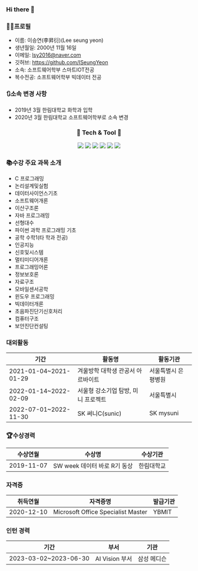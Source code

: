### Hi there 👋

### 👧🏻프로필

 * 이름: 이승연(李昇衍)(Lee seung yeon)
 * 생년월일: 2000년 11월 16일
 * 이메일: lsy2016@naver.com
 * 깃허브: https://github.com/ISeungYeon
 * 소속: 소프트웨어학부 스마트IOT전공
 * 복수전공: 소프트웨어학부 빅데이터 전공

### 🔃소속 변경 사항
* 2019년 3월 한림대학교 화학과 입학   
* 2020년 3월 한림대학교 소프트웨어학부로 소속 변경


<div align="center"><h3> 🔧 Tech & Tool 🔧</h3> </div>
<div align="center">
  <img src="https://img.shields.io/badge/java-3766AB?style=for-the-badge&logo=java&logoColor=white">
  <img src="https://img.shields.io/badge/python-3776AB?style=for-the-badge&logo=python&logoColor=white"> 
  <img src="https://img.shields.io/badge/C%23-512BD4?style=for-the-badge&logo=Csharp&logoColor=white">
  <img src="https://img.shields.io/badge/R-276DC3?style=for-the-badge&logo=R&logoColor=white">
  <img src="https://img.shields.io/badge/Fastapi-009688?style=for-the-badge&logo=Fastapi&logoColor=white">
  <img src="https://img.shields.io/badge/github-181717?style=for-the-badge&logo=github&logoColor=white">
  
</div>
 
### 📚수강 주요 과목 소개


* C 프로그래밍
* 논리설계및실험
* 데이터사이언스기초
* 소프트웨어개론
* 이산구조론
* 자바 프로그래밍
* 선형대수
* 파이썬 과학 프로그래밍 기초
* 공학 수학1(타 학과 전공)
* 인공지능
* 신호및시스템
* 멀티미디어개론
* 프로그래밍어론
* 정보보호론
* 자료구조
* 모바일센서공학
* 윈도우 프로그래밍
* 빅데이터개론
* 초음파진단기신호처리
* 컴퓨터구조
* 보안진단컨설팅

### 대외활동
|기간|활동명|활동기관|
|---|---|---|
|2021-01-04~2021-01-29|겨울방학 대학생 관공서 아르바이트|서울특별시 은평병원|
|2022-01-14~2022-02-09|서울형 강소기업 탐방, 미니 프로젝트|서울특별시|
|2022-07-01~2022-11-30|SK 써니C(sunic)|SK mysuni|

### 🏆수상경력
|수상연월|수상명|수상기관|
|---|---|---|
|2019-11-07|SW week 데이터 바로 R기 동상|한림대학교|

### 자격증
|취득연월|자격증명|발급기관|
|---|---|---|
|2020-12-10|Microsoft Office Specialist Master|YBMIT|

### 인턴 경력
|기간|부서|기관|
|---|---|---|
|2023-03-02~2023-06-30|AI Vision 부서|삼성 메디슨|

